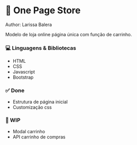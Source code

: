 # 🛒 One Page Store
Author: Larissa Balera

Modelo de loja online página única com função de carrinho.

### 💻 Linguagens & Bibliotecas
- HTML
- CSS
- Javascript
- Bootstrap

### ✅ Done
- Estrutura de página inicial
- Customização css 

### 🚧 WIP
- Modal carrinho 
- API carrinho de compras


